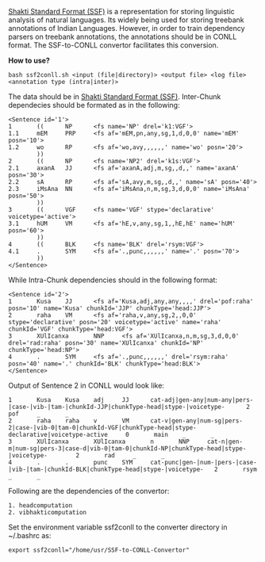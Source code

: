 [Shakti Standard Format (SSF)](http://ltrc.iiit.ac.in/nlptools2010/files/documents/SSF.pdf) is a representation for storing linguistic analysis of natural languages. Its widely being used for storing treebank annotations of Indian Languages. However, in order to train dependency parsers on treebank annotations, the annotations should be in CONLL format. The SSF-to-CONLL convertor facilitates this conversion.

__How to use?__
```
bash ssf2conll.sh <input (file|directory)> <output file> <log file> <annotation type (intra|inter)>
```
The data should be in [Shakti Standard Format (SSF)](http://ltrc.iiit.ac.in/nlptools2010/files/documents/SSF.pdf). Inter-Chunk dependecies should be formated as in the following:
```
<Sentence id='1'>
1       ((      NP      <fs name='NP' drel='k1:VGF'>
1.1     mEM     PRP     <fs af='mEM,pn,any,sg,1,d,0,0' name='mEM' posn='10'>
1.2     wo      RP      <fs af='wo,avy,,,,,,' name='wo' posn='20'>
        ))
2       ((      NP      <fs name='NP2' drel='k1s:VGF'>
2.1     axanA   JJ      <fs af='axanA,adj,m,sg,,d,,' name='axanA' posn='30'>
2.2     sA      RP      <fs af='sA,avy,m,sg,,d,,' name='sA' posn='40'>
2.3     iMsAna  NN      <fs af='iMsAna,n,m,sg,3,d,0,0' name='iMsAna' posn='50'>
        ))
3       ((      VGF     <fs name='VGF' stype='declarative' voicetype='active'>
3.1     hUM     VM      <fs af='hE,v,any,sg,1,,hE,hE' name='hUM' posn='60'>
        ))
4       ((      BLK     <fs name='BLK' drel='rsym:VGF'>
4.1     .       SYM     <fs af='.,punc,,,,,,' name='.' posn='70'>
        ))
</Sentence>
```
While Intra-Chunk dependencies should in the following format:
```
<Sentence id='2'>
1       Kusa    JJ      <fs af='Kusa,adj,any,any,,,,' drel='pof:raha' posn='10' name='Kusa' chunkId='JJP' chunkType='head:JJP'>
2       raha    VM      <fs af='raha,v,any,sg,2,,0,0' stype='declarative' posn='20' voicetype='active' name='raha' chunkId='VGF' chunkType='head:VGF'>
3       XUlIcanxa       NNP     <fs af='XUlIcanxa,n,m,sg,3,d,0,0' drel='rad:raha' posn='30' name='XUlIcanxa' chunkId='NP' chunkType='head:NP'>
4       .       SYM     <fs af='.,punc,,,,,,' drel='rsym:raha' posn='40' name='.' chunkId='BLK' chunkType='head:BLK'>
</Sentence>
```
Output of Sentence 2 in CONLL would look like:
```
1       Kusa    Kusa    adj     JJ      cat-adj|gen-any|num-any|pers-|case-|vib-|tam-|chunkId-JJP|chunkType-head|stype-|voicetype-      2       pof     _       _
2       raha    raha    v       VM      cat-v|gen-any|num-sg|pers-2|case-|vib-0|tam-0|chunkId-VGF|chunkType-head|stype-declarative|voicetype-active     0       main    _       _
3       XUlIcanxa       XUlIcanxa       n       NNP     cat-n|gen-m|num-sg|pers-3|case-d|vib-0|tam-0|chunkId-NP|chunkType-head|stype-|voicetype-        2       rad     _       _
4       .       .       punc    SYM     cat-punc|gen-|num-|pers-|case-|vib-|tam-|chunkId-BLK|chunkType-head|stype-|voicetype-   2       rsym    _       _
```
Following are the dependencies of the convertor:
```
1. headcomputation
2. vibhakticomputation
```
Set the environment variable ssf2conll to the converter directory in ~/.bashrc as:
```
export ssf2conll="/home/usr/SSF-to-CONLL-Convertor"
```
